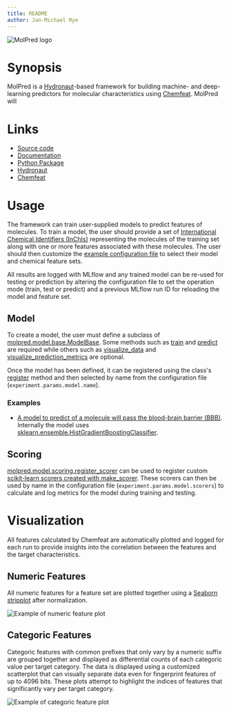 ```yaml
---
title: README
author: Jan-Michael Rye
---
```


![MolPred logo](https://gitlab.inria.fr/jrye/molpred/-/raw/main/img/molpred_logo.svg)

# Synopsis

MolPred is a [Hydronaut](https://gitlab.inria.fr/jrye/hydronaut)-based framework for building machine- and deep-learning predictors for molecular characteristics using [Chemfeat](https://gitlab.inria.fr/jrye/chemfeat). MolPred will 



# Links

* [Source code](https://gitlab.inria.fr/jrye/molpred)
* [Documentation](https://jrye.gitlabpages.inria.fr/molpred/)
* [Python Package](https://pypi.org/project/molpred/)
* [Hydronaut](https://gitlab.inria.fr/jrye/hydronaut)
* [Chemfeat](https://gitlab.inria.fr/jrye/chemfeat)



# Usage

The framework can train user-supplied models to predict features of molecules. To train a model, the user should provide a set of [International Chemical Identifiers (InChIs)](https://en.wikipedia.org/wiki/International_Chemical_Identifier) representing the molecules of the training set along with one or more features associated with these molecules. The user should then customize the [example configuration file](https://gitlab.inria.fr/jrye/molpred/-/blob/main/conf/config.yaml) to select their model and chemical feature sets.

All results are logged with MLflow and any trained model can be re-used for testing or prediction by altering the configuration file to set the operation mode (train, test or predict) and a previous MLflow run ID for reloading the model and feature set.

## Model

To create a model, the user must define a subclass of [molpred.model.base.ModelBase](https://jrye.gitlabpages.inria.fr/molpred/molpred.model.html#molpred.model.base.ModelBase). Some methods such as [train](https://jrye.gitlabpages.inria.fr/molpred/molpred.model.html#molpred.model.base.ModelBase.train) and [predict](https://jrye.gitlabpages.inria.fr/molpred/molpred.model.html#molpred.model.base.ModelBase.predict) are required while others such as [visualize_data](https://jrye.gitlabpages.inria.fr/molpred/molpred.model.html#molpred.model.base.ModelBase.visualize_data) and [visualize_prediction_metrics](https://jrye.gitlabpages.inria.fr/molpred/molpred.model.html#molpred.model.base.ModelBase.visualize_prediction_metrics) are optional.

Once the model has been defined, it can be registered using the class's [register](https://jrye.gitlabpages.inria.fr/molpred/molpred.model.html#molpred.model.base.ModelBase.register) method and then selected by name from the configuration file (`experiment.params.model.name`).

### Examples

* [A model to predict of a molecule will pass the blood-brain barrier (BBB)](https://gitlab.inria.fr/aistrosight/bbb-permeability-prediction/-/blob/main/src/bpp/models/model_sklearn_hgbc.py). Internally the model uses [sklearn.ensemble.HistGradientBoostingClassifier](https://scikit-learn.org/stable/modules/generated/sklearn.ensemble.HistGradientBoostingClassifier.html).


## Scoring

[molpred.model.scoring.register_scorer](https://jrye.gitlabpages.inria.fr/molpred/molpred.model.html#molpred.model.scoring.register_scorer) can be used to register custom [scikit-learn scorers created with make_scorer](https://scikit-learn.org/stable/modules/generated/sklearn.metrics.make_scorer.html). These scorers can then be used by name in the configuration file (`experiment.params.model.scorers`) to calculate and log metrics for the model during training and testing.



# Visualization

All features calculated by Chemfeat are automatically plotted and logged for each run to provide insights into the correlation between the features and the target characteristics.

## Numeric Features

All numeric features for a feature set are plotted together using a [Seaborn stripplot](https://seaborn.pydata.org/generated/seaborn.stripplot.html) after normalization.

![Example of numeric feature plot](https://gitlab.inria.fr/jrye/molpred/-/raw/main/img/numeric_plot.png "Numeric Feature Plot")

## Categoric Features

Categoric features with common prefixes that only vary by a numeric suffix are grouped together and displayed as differential counts of each categoric value per target category. The data is displayed using a customized scatterplot that can visually separate data even for fingerprint features of up to 4096 bits. These plots attempt to highlight the indices of features that significantly vary per target category.

![Example of categoric feature plot](https://gitlab.inria.fr/jrye/molpred/-/raw/main/img/categoric_plot.png "Categoric Feature Plot")

